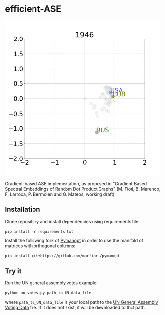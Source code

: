 # efficient-ASE

![Embeddings for the UN General Assembly Voting Data](UN_embeddings.gif)

Gradient-based ASE implementation, as proposed in "Gradient-Based Spectral Embeddings of Random Dot Product Graphs" (M. Fiori, B. Marenco, F. Larroca, P. Bermolen and G. Mateos, working draft)

## Installation

Clone repository and install dependencies using requirements file:

`pip install -r requirements.txt`

Install the following fork of [Pymanopt](https://github.com/pymanopt/pymanopt) in order to use the manifold of matrices with orthogonal columns:

`pip install git+https://github.com/marfiori/pymanopt`

## Try it

Run the UN general assembly votes example:

`python un_votes.py path_to_UN_data_file`

where `path_to_UN_data_file` is your local path to the [UN General Assembly Voting Data](https://dataverse.harvard.edu/dataset.xhtml?persistentId=hdl:1902.1/12379) file. If it does not exist, it will be downloaded to that path.

